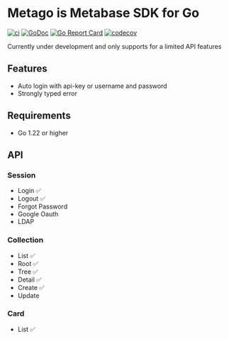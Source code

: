 # Metago is Metabase SDK for Go

[![ci](https://github.com/SAMBPLG/metago/actions/workflows/ci.yml/badge.svg?branch=main)](https://github.com/SAMBPLG/metago/actions/workflows/ci.yml)
[![GoDoc](https://godoc.org/github.com/SAMBPLG/metago?status.svg)](https://godoc.org/github.com/SAMBPLG/metago)
[![Go Report Card](https://goreportcard.com/badge/github.com/SAMBPLG/metago)](https://goreportcard.com/report/github.com/SAMBPLG/metago)
[![codecov](https://codecov.io/github/SAMBPLG/metago/graph/badge.svg?token=4TCO7OD7NS)](https://codecov.io/github/SAMBPLG/metago)

Currently under development and only supports for a limited API features

## Features

- Auto login with api-key or username and password
- Strongly typed error

## Requirements

- Go 1.22 or higher

## API

### Session

- Login ✅
- Logout ✅
- Forgot Password
- Google Oauth
- LDAP

### Collection

- List ✅
- Root ✅
- Tree ✅
- Detail ✅
- Create ✅
- Update

### Card

- List ✅
